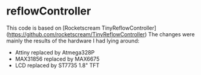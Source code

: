 # reflowController
This code is based on [Rocketscream TinyReflowController] (https://github.com/rocketscream/TinyReflowController)
The changes were mainly the results of the hardware I had lying around:
* Attiny replaced by Atmega328P
* MAX31856 replaced by MAX6675
* LCD replaced by ST7735 1.8" TFT
